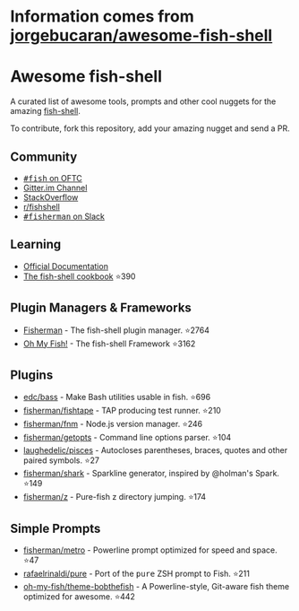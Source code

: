 # Information comes from [jorgebucaran/awesome-fish-shell](https://github.com/jorgebucaran/awesome-fish-shell)
# Awesome fish-shell

A curated list of awesome tools, prompts and other cool nuggets for the amazing [fish-shell](https://github.com/fish-shell/fish-shell).

To contribute, fork this repository, add your amazing nugget and send a PR.

## Community

* [<samp>#fish</samp> on OFTC](https://webchat.oftc.net/?channels=fish)
* [Gitter.im Channel](https://gitter.im/fish-shell/fish-shell)
* [StackOverflow](http://stackoverflow.com/questions/tagged/fish)
* [r/fishshell](https://www.reddit.com/r/fishshell/)
* [<samp>#fisherman</samp> on Slack](https://fisherman-wharf.herokuapp.com)

## Learning

* [Official Documentation](http://fishshell.com/docs/current/index.html)
* [The fish-shell cookbook](https://github.com/jorgebucaran/fish-shell-cookbook) :star:390

## Plugin Managers & Frameworks

* [Fisherman](https://github.com/fisherman/fisherman) - The fish-shell plugin manager. :star:2764
* [Oh My Fish!](https://github.com/oh-my-fish/oh-my-fish) - The fish-shell Framework :star:3162

## Plugins

* [edc/bass](https://github.com/edc/bass) - Make Bash utilities usable in fish. :star:696
* [fisherman/fishtape](https://github.com/fisherman/fishtape) - TAP producing test runner. :star:210
* [fisherman/fnm](https://github.com/fisherman/fnm) - Node.js version manager. :star:246
* [fisherman/getopts](https://github.com/fisherman/getopts) - Command line options parser. :star:104
* [laughedelic/pisces](https://github.com/laughedelic/pisces) - Autocloses parentheses, braces, quotes and other paired symbols. :star:27
* [fisherman/shark](https://github.com/fisherman/shark) - Sparkline generator, inspired by @holman's Spark. :star:149
* [fisherman/z](https://github.com/fisherman/z) - Pure-fish z directory jumping. :star:174

## Simple Prompts

* [fisherman/metro](https://github.com/fisherman/metro) - Powerline prompt optimized for speed and space. :star:47
* [rafaelrinaldi/pure](https://github.com/rafaelrinaldi/pure) - Port of the <samp>pure</samp> ZSH prompt to Fish. :star:211
* [oh-my-fish/theme-bobthefish](https://github.com/oh-my-fish/theme-bobthefish) - A Powerline-style, Git-aware fish theme optimized for awesome. :star:442

